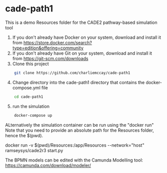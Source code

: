 # cade-path1
This is a demo Resources folder for the CADE2 pathway-based simulation tool

1. If you don't already have Docker on your system, download and install it from https://store.docker.com/search?type=edition&offering=community
2. If you don't already have Git on your system, download and install it from https://git-scm.com/downloads
3. Clone this project
```sh
	git clone https://github.com/charliemccay/cade-path1
```
4. Change directory into the cade-path1 directory that contains the docker-compose.yml file
```sh
	cd cade-path1
```
5. run the simulation
```sh
	docker-compose up
```

ALternatively the simulation container can be run using the "docker run"  Note that you need to provide an absolute path for the Resources folder, hence the $(pwd).

docker run -v $(pwd)/Resources:/app/Resources --network="host" ramseysys/cade2r3 start.py



The BPMN models can be edited with the Camunda Modelling tool: https://camunda.com/download/modeler/
